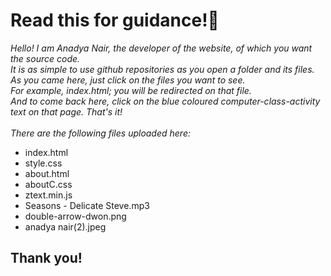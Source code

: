 # Read this for guidance!🌸
*Hello! I am Anadya Nair, the developer of the website, of which you want the source code. <br>
It is as simple to use github repositories as you open a folder and its files. <br>
As you came here, just click on the files you want to see. <br>
For example, index.html; you will be redirected on that file. <br>
And to come back here, click on the blue coloured computer-class-activity text on that page. That's it! <br> <br>
There are the following files uploaded here:* <br>
* index.html
* style.css
* about.html
* aboutC.css
* ztext.min.js
* Seasons - Delicate Steve.mp3
* double-arrow-dwon.png
* anadya nair(2).jpeg

## Thank you!
